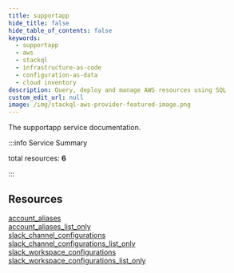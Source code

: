 ```yaml
---
title: supportapp
hide_title: false
hide_table_of_contents: false
keywords:
  - supportapp
  - aws
  - stackql
  - infrastructure-as-code
  - configuration-as-data
  - cloud inventory
description: Query, deploy and manage AWS resources using SQL
custom_edit_url: null
image: /img/stackql-aws-provider-featured-image.png
---
```


The supportapp service documentation.

:::info Service Summary

<div class="row">
<div class="providerDocColumn">
<span>total resources:&nbsp;<b>6</b></span><br />
</div>
</div>

:::

## Resources
<div class="row">
<div class="providerDocColumn">
<a href="/services/supportapp/account_aliases/">account_aliases</a><br />
<a href="/services/supportapp/account_aliases_list_only/">account_aliases_list_only</a><br />
<a href="/services/supportapp/slack_channel_configurations/">slack_channel_configurations</a>
</div>
<div class="providerDocColumn">
<a href="/services/supportapp/slack_channel_configurations_list_only/">slack_channel_configurations_list_only</a><br />
<a href="/services/supportapp/slack_workspace_configurations/">slack_workspace_configurations</a><br />
<a href="/services/supportapp/slack_workspace_configurations_list_only/">slack_workspace_configurations_list_only</a>
</div>
</div>